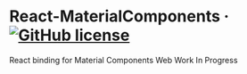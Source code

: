 # React-MaterialComponents &middot; [![GitHub license](https://img.shields.io/badge/license-MIT-blue.svg)](https://github.com/zoapp/react-materialcomponents/blob/master/LICENSE)
React binding for Material Components Web
Work In Progress
